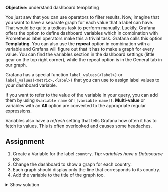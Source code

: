 **Objective:** understand dashboard templating

You just saw that you can use operators to filter results. Now, imagine that you want to have a separate graph for each value
that a label can have. That would be quite a tedious task to perform manually.
Luckily, Grafana offers the option to define dashboard variables which in combination with Prometheus label operators make
this a trivial task. Grafana calls this option **Templating**. You can also use the **repeat** option in combination with a 
variable and Grafana will figure out that it has to make a graph for every value. 
You can find the variables section in the dashboard settings (little gear on the top right corner), while the repeat option 
is in the General tab in our graph.

Grafana has a special function `label_values(<label>)` or `label_values(<metric>,<label>)` that you can use to assign label values
to your dashboard variable.

If you want to refer to the value of the variable in your query, you can add them by using `$variable name` or `[[variable name]]`. 
**Multi-value** or variables with an **All** option are converted to the appropriate regular expressions.

Variables also have a *refresh* setting that tells Grafana how often it has to fetch its values.
This is often overlooked and causes some headaches.

## Assignment
1. Create a Variable for the label `country`. _Tip: variables have a Datasource too_
1. Change the dashboard to show a graph for each country. 
1. Each graph should display only the line that corresponds to its country.
1. Add the variable to the title of the graph too.

<details>
  <summary>Show solution</summary>

  **Solution**.  

  1. You can create variables by clicking the settings button (gear icon) in your dashboard and then select variables
  from the menu. You have should created a variable called `country` with query: `label_values(country)`.  
  If you have done everything right, you see the variable values at the end of the page.
  1. You should have changed the query in the the panel: `logged_on_customers{country=~"^$country$"}`  
  1. In the general tab of your panel you can find the repeat option. The dropdown value should be set to `country`  
  1. In the same tab, you should have set title of the dashboard to: `Logged on Customers $country`.  
  

</details>